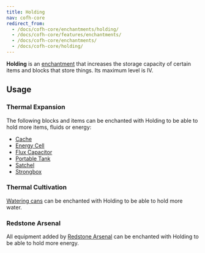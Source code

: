 ```yaml
---
title: Holding
nav: cofh-core
redirect_from:
  - /docs/cofh-core/enchantments/holding/
  - /docs/cofh-core/features/enchantments/
  - /docs/cofh-core/enchantments/
  - /docs/cofh-core/holding/
---
```


**Holding** is an [enchantment](https://minecraft.gamepedia.com/Enchanting) that
increases the storage capacity of certain items and blocks that store things.
Its maximum level is IV.


Usage
-----

### Thermal Expansion
The following blocks and items can be enchanted with Holding to be able to hold
more items, fluids or energy:

* [Cache](/docs/cache/)
* [Energy Cell](/docs/energy-cell/)
* [Flux Capacitor](/docs/flux-capacitor/)
* [Portable Tank](/docs/portable-tank/)
* [Satchel](/docs/satchel/)
* [Strongbox](/docs/strongbox/)

### Thermal Cultivation
[Watering cans](/docs/watering-can/) can be enchanted with Holding to be able to
hold more water.

### Redstone Arsenal
All equipment added by [Redstone Arsenal](/docs/redstone-arsenal/) can be
enchanted with Holding to be able to hold more energy.
